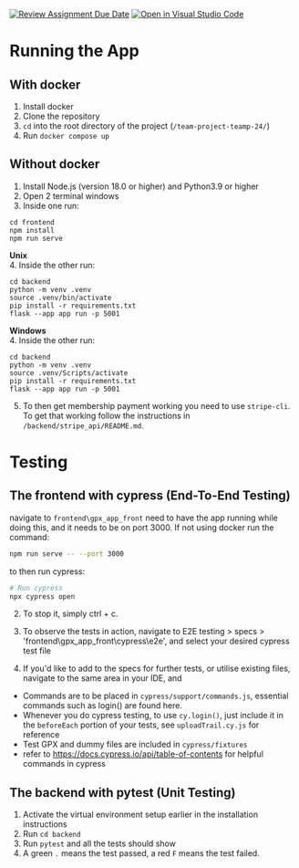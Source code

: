 [![Review Assignment Due Date](https://classroom.github.com/assets/deadline-readme-button-24ddc0f5d75046c5622901739e7c5dd533143b0c8e959d652212380cedb1ea36.svg)](https://classroom.github.com/a/Nrqv5LcV)
[![Open in Visual Studio Code](https://classroom.github.com/assets/open-in-vscode-718a45dd9cf7e7f842a935f5ebbe5719a5e09af4491e668f4dbf3b35d5cca122.svg)](https://classroom.github.com/online_ide?assignment_repo_id=13773586&assignment_repo_type=AssignmentRepo)

# Running the App
## With docker
1. Install docker
2. Clone the repository
3. `cd` into the root directory of the project (`/team-project-teamp-24/`)
4. Run `docker compose up`

## Without docker
1. Install Node.js (version 18.0 or higher) and Python3.9 or higher
2. Open 2 terminal windows
3. Inside one run:
```shell
cd frontend
npm install
npm run serve
```
**Unix**  
4. Inside the other run:
```shell
cd backend
python -m venv .venv
source .venv/bin/activate
pip install -r requirements.txt
flask --app app run -p 5001
```
**Windows**  
4. Inside the other run:
```shell
cd backend
python -m venv .venv
source .venv/Scripts/activate
pip install -r requirements.txt
flask --app app run -p 5001
```
5. To then get membership payment working you need to use `stripe-cli`. To get that working follow the instructions in `/backend/stripe_api/README.md`.

# Testing 
## The frontend with cypress (End-To-End Testing)

navigate to `frontend\gpx_app_front`
need to have the app running while doing this, and it needs to be on port 3000. If not using docker run the command:

```BASH
npm run serve -- --port 3000
```

to then run cypress:

```BASH
# Run cypress
npx cypress open
```

2. To stop it, simply ctrl + c.

3. To observe the tests in action, navigate to E2E testing > specs > 'frontend\gpx_app_front\cypress\e2e', and select your desired cypress test file

4. If you'd like to add to the specs for further tests, or utilise existing files, navigate to the same area in your IDE, and

- Commands are to be placed in `cypress/support/commands.js`, essential commands such as login() are found here.
- Whenever you do cypress testing, to use `cy.login()`, just include it in the `beforeEach` portion of your tests, see `uploadTrail.cy.js` for reference
- Test GPX and dummy files are included in `cypress/fixtures`
- refer to https://docs.cypress.io/api/table-of-contents for helpful commands in cypress

## The backend with pytest (Unit Testing)
1. Activate the virtual environment setup earlier in the installation instructions
2. Run `cd backend`
3. Run `pytest` and all the tests should show
4. A green `.` means the test passed, a red `F` means the test failed.

